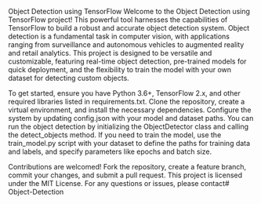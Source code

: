 Object Detection using TensorFlow
Welcome to the Object Detection using TensorFlow project! This powerful tool harnesses the capabilities of TensorFlow to build a robust and accurate object detection system. Object detection is a fundamental task in computer vision, with applications ranging from surveillance and autonomous vehicles to augmented reality and retail analytics. This project is designed to be versatile and customizable, featuring real-time object detection, pre-trained models for quick deployment, and the flexibility to train the model with your own dataset for detecting custom objects.

To get started, ensure you have Python 3.6+, TensorFlow 2.x, and other required libraries listed in requirements.txt. Clone the repository, create a virtual environment, and install the necessary dependencies. Configure the system by updating config.json with your model and dataset paths. You can run the object detection by initializing the ObjectDetector class and calling the detect_objects method. If you need to train the model, use the train_model.py script with your dataset to define the paths for training data and labels, and specify parameters like epochs and batch size.

Contributions are welcomed! Fork the repository, create a feature branch, commit your changes, and submit a pull request. This project is licensed under the MIT License. For any questions or issues, please contact# Object-Detection

